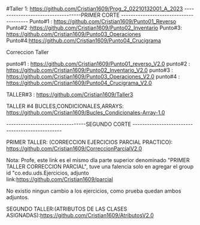 #Taller 1: https://github.com/Cristian1609/Prog_2_02210132001_A_2023
-----------------------------------PRIMER CORTE ---------------------------------------
Punto#1 : https://github.com/Cristian1609/Punto01_Reverso
Punto#2 :https://github.com/Cristian1609/Punto02_Inventario
Punto#3: https://github.com/Cristian1609/Punto03_Operaciones
Punto#4:https://github.com/Cristian1609/Punto04_Crucigrama

Correccion Taller 

punto#1 :  https://github.com/Cristian1609/Punto01_reverso_V2.0
punto#2 : https://github.com/Cristian1609/Punto02_Inventario_V2.0
punto#3 : https://github.com/Cristian1609/Punto03_Operaciones_V2.0
punto#4 : https://github.com/Cristian1609/Punto04_Crucigrama_V2.0

TALLER#3 : https://github.com/Cristian1609/Taller3

TALLER #4 BUCLES,CONDICIONALES,ARRAYS: https://github.com/Cristian1609/Bucles_Condicionales-Array-1.0

---------------------------------SEGUNDO CORTE ------------------------------------------------

PRIMER TALLER: (CORRECCION EJERCICIOS PARCIAL PRACTICO): https://github.com/Cristian1609/CorreccionParcialV2.0

Nota: Profe, este link es el mismo dla parte superior denominado "PRIMER TALLER CORRECCION PARCIAL", tuve una falencia solo en agregar el group id "co.edu.uds.Ejercicios, adjunto link:https://github.com/Cristian1609/parcial

No existio ningun cambio a los ejercicios, como prueba quedan ambos adjuntos.

SEGUNDO TALLER:(ATRIBUTOS DE LAS CLASES ASIGNADAS):https://github.com/Cristian1609/AtributosV2.0

